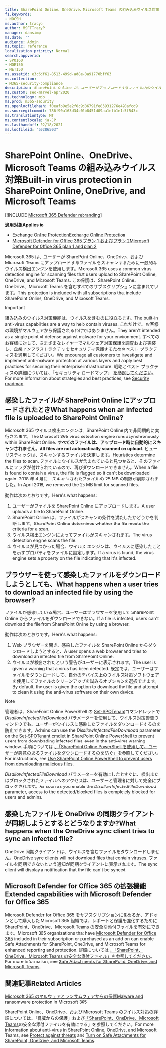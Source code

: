 ```yaml
---
title: SharePoint Online、OneDrive、Microsoft Teams の組み込みウイルス対策
f1.keywords:
- NOCSH
ms.author: tracyp
author: MSFTTracyP
manager: dansimp
ms.date: ''
audience: Admin
ms.topic: reference
localization_priority: Normal
search.appverid:
- SPO160
- MOE150
- MET150
ms.assetid: e3c6df61-8513-499d-ad8e-8a91770bff63
ms.collection:
- M365-security-compliance
description: SharePoint Online が、ユーザーがアップロードするファイル内のウイルスを検出し、ユーザーがファイルをダウンロードまたは同期するのを防ぐ方法について説明します。
ms.custom: seo-marvel-apr2020
ms.technology: mdo
ms.prod: m365-security
ms.openlocfilehash: f0eafb9e5e2f0c9d86791fe83931276e420afcd9
ms.sourcegitcommit: 786f90a163d34c02b8451d09aa1efb1e1d5f543c
ms.translationtype: MT
ms.contentlocale: ja-JP
ms.lasthandoff: 02/18/2021
ms.locfileid: "50286503"
---
```

# <a name="built-in-virus-protection-in-sharepoint-online-onedrive-and-microsoft-teams"></a><span data-ttu-id="c0d99-103">SharePoint Online、OneDrive、Microsoft Teams の組み込みウイルス対策</span><span class="sxs-lookup"><span data-stu-id="c0d99-103">Built-in virus protection in SharePoint Online, OneDrive, and Microsoft Teams</span></span>

[!INCLUDE [Microsoft 365 Defender rebranding](../includes/microsoft-defender-for-office.md)]

<span data-ttu-id="c0d99-104">**適用対象**</span><span class="sxs-lookup"><span data-stu-id="c0d99-104">**Applies to**</span></span>
- [<span data-ttu-id="c0d99-105">Exchange Online Protection</span><span class="sxs-lookup"><span data-stu-id="c0d99-105">Exchange Online Protection</span></span>](exchange-online-protection-overview.md)
- [<span data-ttu-id="c0d99-106">Microsoft Defender for Office 365 プラン 1 およびプラン 2</span><span class="sxs-lookup"><span data-stu-id="c0d99-106">Microsoft Defender for Office 365 plan 1 and plan 2</span></span>](office-365-atp.md)

<span data-ttu-id="c0d99-107">Microsoft 365 は、ユーザーが SharePoint Online、OneDrive、および Microsoft Teams にアップロードするファイルをスキャンするために一般的なウイルス検出エンジンを使用します。</span><span class="sxs-lookup"><span data-stu-id="c0d99-107">Microsoft 365 uses a common virus detection engine for scanning files that users upload to SharePoint Online, OneDrive, and Microsoft Teams.</span></span> <span data-ttu-id="c0d99-108">この保護は、SharePoint Online、OneDrive、Microsoft Teams を含むすべてのサブスクリプションに含まれています。</span><span class="sxs-lookup"><span data-stu-id="c0d99-108">This protection is included with all subscriptions that include SharePoint Online, OneDrive, and Microsoft Teams.</span></span>

> [!IMPORTANT]
> <span data-ttu-id="c0d99-109">組み込みのウイルス対策機能は、ウイルスを含むのに役立ちます。</span><span class="sxs-lookup"><span data-stu-id="c0d99-109">The built-in anti-virus capabilities are a way to help contain viruses.</span></span> <span data-ttu-id="c0d99-110">これだけで、お客様の環境がマルウェアから保護されるわけではありません。</span><span class="sxs-lookup"><span data-stu-id="c0d99-110">They aren't intended as a single point of defense against malware for your environment.</span></span> <span data-ttu-id="c0d99-111">すべてのお客様に対して、さまざまなレイヤーでマルウェア対策保護を調査および実装し、企業インフラストラクチャをセキュリティ保護するためのベスト プラクティスを適用してください。</span><span class="sxs-lookup"><span data-stu-id="c0d99-111">We encourage all customers to investigate and implement anti-malware protection at various layers and apply best practices for securing their enterprise infrastructure.</span></span> <span data-ttu-id="c0d99-112">戦略とベスト プラクティスの詳細については、「セキュリティ ロードマップ」 [を参照してください](security-roadmap.md)。</span><span class="sxs-lookup"><span data-stu-id="c0d99-112">For more information about strategies and best practices, see [Security roadmap](security-roadmap.md).</span></span>

## <a name="what-happens-when-an-infected-file-is-uploaded-to-sharepoint-online"></a><span data-ttu-id="c0d99-113">感染したファイルが SharePoint Online にアップロードされたとき</span><span class="sxs-lookup"><span data-stu-id="c0d99-113">What happens when an infected file is uploaded to SharePoint Online?</span></span>

<span data-ttu-id="c0d99-114">Microsoft 365 ウイルス検出エンジンは、SharePoint Online 内で非同期的に実行されます。</span><span class="sxs-lookup"><span data-stu-id="c0d99-114">The Microsoft 365 virus detection engine runs asynchronously within SharePoint Online.</span></span> <span data-ttu-id="c0d99-115">**すべてのファイルは、アップロード時に自動的にスキャンされません**。</span><span class="sxs-lookup"><span data-stu-id="c0d99-115">**All files are not automatically scanned on upload**.</span></span> <span data-ttu-id="c0d99-116">ヒューリスティックは、スキャンするファイルを決定します。</span><span class="sxs-lookup"><span data-stu-id="c0d99-116">Heuristics determine the files to scan.</span></span> <span data-ttu-id="c0d99-117">ファイルにウイルスが含まれていると見つかると、そのファイルにフラグが付けられているので、再びダウンロードできません。</span><span class="sxs-lookup"><span data-stu-id="c0d99-117">When a file is found to contain a virus, the file is flagged so it can't be downloaded again.</span></span> <span data-ttu-id="c0d99-118">2018 年 4 月に、スキャンされたファイルの 25 MB の制限が削除されました。</span><span class="sxs-lookup"><span data-stu-id="c0d99-118">In April 2018, we removed the 25 MB limit for scanned files.</span></span>

<span data-ttu-id="c0d99-119">動作は次のとおりです。</span><span class="sxs-lookup"><span data-stu-id="c0d99-119">Here's what happens:</span></span>

1. <span data-ttu-id="c0d99-120">ユーザーがファイルを SharePoint Online にアップロードします。</span><span class="sxs-lookup"><span data-stu-id="c0d99-120">A user uploads a file to SharePoint Online.</span></span>
2. <span data-ttu-id="c0d99-121">SharePoint Online は、ファイルがスキャンの条件を満たしたかどうかを判断します。</span><span class="sxs-lookup"><span data-stu-id="c0d99-121">SharePoint Online determines whether the file meets the criteria for a scan.</span></span>
3. <span data-ttu-id="c0d99-122">ウイルス検出エンジンによってファイルがスキャンされます。</span><span class="sxs-lookup"><span data-stu-id="c0d99-122">The virus detection engine scans the file.</span></span>
4. <span data-ttu-id="c0d99-123">ウイルスが見つかった場合、ウイルス エンジンは、ウイルスに感染したことを示すプロパティをファイルに設定します。</span><span class="sxs-lookup"><span data-stu-id="c0d99-123">If a virus is found, the virus engine sets a property on the file indicating that it's infected.</span></span>

## <a name="what-happens-when-a-user-tries-to-download-an-infected-file-by-using-the-browser"></a><span data-ttu-id="c0d99-124">ブラウザーを使って感染したファイルをダウンロードしようとしても、</span><span class="sxs-lookup"><span data-stu-id="c0d99-124">What happens when a user tries to download an infected file by using the browser?</span></span>

<span data-ttu-id="c0d99-125">ファイルが感染している場合、ユーザーはブラウザーを使用して SharePoint Online からファイルをダウンロードできない。</span><span class="sxs-lookup"><span data-stu-id="c0d99-125">If a file is infected, users can't download the file from SharePoint Online by using a browser.</span></span>

<span data-ttu-id="c0d99-126">動作は次のとおりです。</span><span class="sxs-lookup"><span data-stu-id="c0d99-126">Here's what happens:</span></span>

1. <span data-ttu-id="c0d99-127">Web ブラウザーを開き、感染したファイルを SharePoint Online からダウンロードしようとすると、</span><span class="sxs-lookup"><span data-stu-id="c0d99-127">A user opens a web browser and tries to download an infected file from SharePoint Online.</span></span>
2. <span data-ttu-id="c0d99-128">ウイルスが検出されたという警告がユーザーに表示されます。</span><span class="sxs-lookup"><span data-stu-id="c0d99-128">The user is given a warning that a virus has been detected.</span></span> <span data-ttu-id="c0d99-129">既定では、ユーザーはファイルをダウンロードして、自分のデバイス上のウイルス対策ソフトウェアを使用してファイルのクリーンアップを試みるオプションを選択できます。</span><span class="sxs-lookup"><span data-stu-id="c0d99-129">By default, the user is given the option to download the file and attempt to clean it using the anti-virus software on their own device.</span></span>

> [!NOTE]
>
> <span data-ttu-id="c0d99-130">管理者は、SharePoint Online PowerShell の [Set-SPOTenant](https://docs.microsoft.com/powershell/module/sharepoint-online/Set-SPOTenant)コマンドレットで *DisallowInfectedFileDownload* パラメーターを使用して、ウイルス対策警告ウィンドウでも、ユーザーがウイルスに感染したファイルをダウンロードするのを防止できます。</span><span class="sxs-lookup"><span data-stu-id="c0d99-130">Admins can use the *DisallowInfectedFileDownload* parameter on the [Set-SPOTenant](https://docs.microsoft.com/powershell/module/sharepoint-online/Set-SPOTenant) cmdlet in SharePoint Online PowerShell to prevent users from downloading infected files, even in the anti-virus warning window.</span></span> <span data-ttu-id="c0d99-131">手順については [、「SharePoint Online PowerShell を使用して、ユーザーが悪意のあるファイルをダウンロードするのを防ぐ」を参照してください](turn-on-atp-for-spo-odb-and-teams.md#step-2-recommended-use-sharepoint-online-powershell-to-prevent-users-from-downloading-malicious-files)。</span><span class="sxs-lookup"><span data-stu-id="c0d99-131">For instructions, see [Use SharePoint Online PowerShell to prevent users from downloading malicious files](turn-on-atp-for-spo-odb-and-teams.md#step-2-recommended-use-sharepoint-online-powershell-to-prevent-users-from-downloading-malicious-files).</span></span>
>
> <span data-ttu-id="c0d99-132">*DisallowInfectedFileDownload* パラメーターを有効にしたとすぐに、検出またはブロックされたファイルへのアクセスは、ユーザーと管理者に対して完全にブロックされます。</span><span class="sxs-lookup"><span data-stu-id="c0d99-132">As soon as you enable the *DisallowInfectedFileDownload* parameter, access to the detected/blocked files is completely blocked for users and admins.</span></span>

## <a name="what-happens-when-the-onedrive-sync-client-tries-to-sync-an-infected-file"></a><span data-ttu-id="c0d99-133">感染したファイルを OneDrive の同期クライアントが同期しようとするとどうなりますか?</span><span class="sxs-lookup"><span data-stu-id="c0d99-133">What happens when the OneDrive sync client tries to sync an infected file?</span></span>

<span data-ttu-id="c0d99-134">OneDrive 同期クライアントは、ウイルスを含むファイルをダウンロードしません。</span><span class="sxs-lookup"><span data-stu-id="c0d99-134">OneDrive sync clients will not download files that contain viruses.</span></span> <span data-ttu-id="c0d99-135">ファイルを同期できないという通知が同期クライアントに表示されます。</span><span class="sxs-lookup"><span data-stu-id="c0d99-135">The sync client will display a notification that the file can't be synced.</span></span>

## <a name="extended-capabilities-with-microsoft-defender-for-office-365"></a><span data-ttu-id="c0d99-136">Microsoft Defender for Office 365 の拡張機能</span><span class="sxs-lookup"><span data-stu-id="c0d99-136">Extended capabilities with Microsoft Defender for Office 365</span></span>

<span data-ttu-id="c0d99-137">Microsoft Defender for Office [365](office-365-atp.md) をサブスクリプションに含めるか、アドオンとして購入した Microsoft 365 組織では、レポートと保護を強化するために SharePoint、OneDrive、Microsoft Teams の安全な添付ファイルを有効にできます。</span><span class="sxs-lookup"><span data-stu-id="c0d99-137">Microsoft 365 organizations that have [Microsoft Defender for Office 365](office-365-atp.md) included in their subscription or purchased as an add-on can enable Safe Attachments for SharePoint, OneDrive, and Microsoft Teams for enhanced reporting and protection.</span></span> <span data-ttu-id="c0d99-138">詳細については [、「SharePoint、OneDrive、Microsoft Teams の安全な添付ファイル」を参照してください](atp-for-spo-odb-and-teams.md)。</span><span class="sxs-lookup"><span data-stu-id="c0d99-138">For more information, see [Safe Attachments for SharePoint, OneDrive, and Microsoft Teams](atp-for-spo-odb-and-teams.md).</span></span>

## <a name="related-articles"></a><span data-ttu-id="c0d99-139">関連記事</span><span class="sxs-lookup"><span data-stu-id="c0d99-139">Related Articles</span></span>

[<span data-ttu-id="c0d99-140">Microsoft 365 のマルウェアとランサムウェアからの保護</span><span class="sxs-lookup"><span data-stu-id="c0d99-140">Malware and ransomware protection in Microsoft 365</span></span>](https://docs.microsoft.com/compliance/assurance/assurance-malware-and-ransomware-protection)

<span data-ttu-id="c0d99-141">SharePoint Online、OneDrive、および Microsoft Teams のウイルス対策の詳細については[](protect-against-threats.md)、「脅威からの保護」および[「SharePoint、OneDrive、Microsoft Teams](turn-on-atp-for-spo-odb-and-teams.md)の安全な添付ファイルを有効にする」を参照してください。</span><span class="sxs-lookup"><span data-stu-id="c0d99-141">For more information about anti-virus in SharePoint Online, OneDrive, and Microsoft Teams, see [Protect against threats](protect-against-threats.md) and [Turn on Safe Attachments for SharePoint, OneDrive, and Microsoft Teams](turn-on-atp-for-spo-odb-and-teams.md).</span></span>
